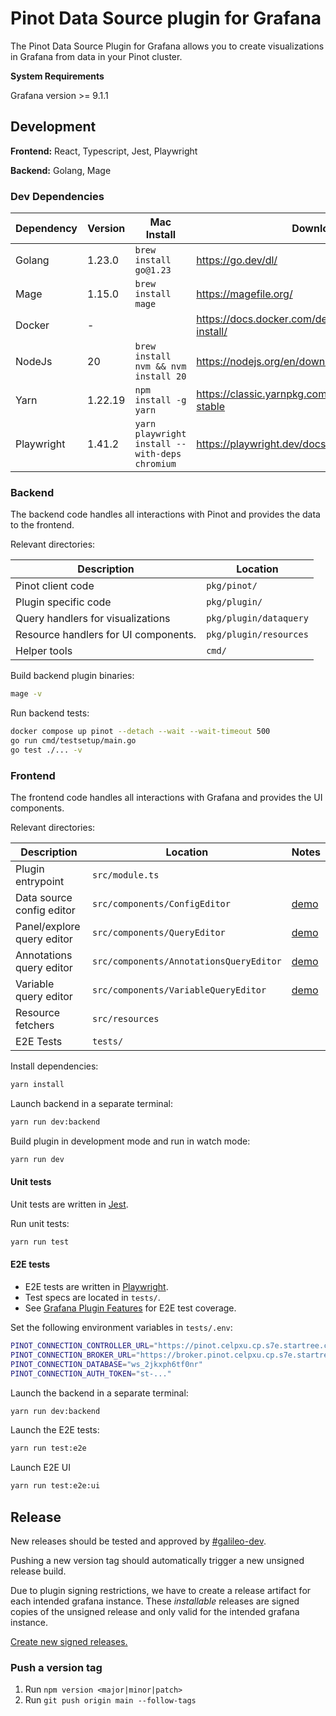 # Pinot Data Source plugin for Grafana

The Pinot Data Source Plugin for Grafana allows you to create visualizations in Grafana from data in your Pinot cluster.

**System Requirements**

Grafana version >= 9.1.1

## Development

**Frontend:** React, Typescript, Jest, Playwright

**Backend:** Golang, Mage

### Dev Dependencies

| Dependency | Version | Mac Install                                    | Download                                                |
|------------|---------|------------------------------------------------|---------------------------------------------------------|
| Golang     | 1.23.0  | `brew install go@1.23`                         | https://go.dev/dl/                                      |
| Mage       | 1.15.0  | `brew install mage`                            | https://magefile.org/                                   |
| Docker     | -       |                                                | https://docs.docker.com/desktop/install/mac-install/    |
| NodeJs     | 20      | `brew install nvm && nvm install 20`           | https://nodejs.org/en/download                          |
| Yarn       | 1.22.19 | `npm install -g yarn`                          | https://classic.yarnpkg.com/en/docs/install/#mac-stable |
| Playwright | 1.41.2  | `yarn playwright install --with-deps chromium` | https://playwright.dev/docs/intro                       |

### Backend

The backend code handles all interactions with Pinot and provides the data to the frontend.

Relevant directories:

| Description                          | Location               |
|--------------------------------------|------------------------|
| Pinot client code                    | `pkg/pinot/`           |
| Plugin specific code                 | `pkg/plugin/`          |
| Query handlers for visualizations    | `pkg/plugin/dataquery` |
| Resource handlers for UI components. | `pkg/plugin/resources` |
| Helper tools                         | `cmd/`                 |

Build backend plugin binaries:

```bash
mage -v
```

Run backend tests:

```bash
docker compose up pinot --detach --wait --wait-timeout 500
go run cmd/testsetup/main.go
go test ./... -v
```

### Frontend

The frontend code handles all interactions with Grafana and provides the UI components.

Relevant directories:

| Description                | Location                                | Notes                                                                                                                     |
|----------------------------|-----------------------------------------|---------------------------------------------------------------------------------------------------------------------------|
| Plugin entrypoint          | `src/module.ts`                         |                                                                                                                           |
| Data source config editor  | `src/components/ConfigEditor`           | [demo](https://drive.google.com/file/d/1DR87qj90xMRnpaXbLffAD2VfoyPK8SpV/view?usp=drive_link)                             |
| Panel/explore query editor | `src/components/QueryEditor`            | [demo](https://drive.google.com/file/d/1DR87qj90xMRnpaXbLffAD2VfoyPK8SpV/view?usp=drive_link)                             |
| Annotations query editor   | `src/components/AnnotationsQueryEditor` | [demo](https://startreedata.slack.com/archives/C071PS6ND1B/p1738709570181519)                                             |
| Variable query editor      | `src/components/VariableQueryEditor`    | [demo](https://startreedata.slack.com/archives/C071PS6ND1B/p1725653129358349?thread_ts=1725653095.452419&cid=C071PS6ND1B) |
| Resource fetchers          | `src/resources`                         |                                                                                                                           |
| E2E Tests                  | `tests/`                                |                                                                                                                           |

Install dependencies:

```bash
yarn install
```

Launch backend in a separate terminal:

```bash
yarn run dev:backend
```

Build plugin in development mode and run in watch mode:

```bash
yarn run dev
```

#### Unit tests

Unit tests are written in [Jest](https://jestjs.io/).

Run unit tests:

```bash
yarn run test
```

#### E2E tests

* E2E tests are written in [Playwright](https://playwright.dev/).
* Test specs are located in `tests/`.
* See [Grafana Plugin Features](https://docs.google.com/spreadsheets/d/1pRcVIEchaQ2S25uydlLbOh0IBYkwQtxgL5eMrm1c0v8/edit?gid=0#gid=0) for E2E test coverage.


Set the following environment variables in `tests/.env`:

```bash
PINOT_CONNECTION_CONTROLLER_URL="https://pinot.celpxu.cp.s7e.startree.cloud"
PINOT_CONNECTION_BROKER_URL="https://broker.pinot.celpxu.cp.s7e.startree.cloud"
PINOT_CONNECTION_DATABASE="ws_2jkxph6tf0nr"
PINOT_CONNECTION_AUTH_TOKEN="st-..."
```

Launch the backend in a separate terminal:

```bash
yarn run dev:backend
```

Launch the E2E tests:

```bash
yarn run test:e2e
```

Launch E2E UI

```bash
yarn run test:e2e:ui
```

## Release

New releases should be tested and approved by [#galileo-dev](https://startreedata.slack.com/archives/C06LUQ8UYD6).

Pushing a new version tag should automatically trigger a new unsigned release build.

Due to plugin signing restrictions, we have to create a release artifact for each intended grafana instance. These
_installable_ releases are signed copies of the unsigned release and only valid for the intended grafana instance.

[Create new signed releases.](https://github.com/startreedata/startree-grafana-pinot-datasource/actions/workflows/customer-release.yml)

### Push a version tag

1. Run `npm version <major|minor|patch>`
2. Run `git push origin main --follow-tags`


